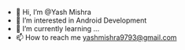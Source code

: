 - 👋 Hi, I’m @Yash Mishra
- 👀 I’m interested in Android Development
- 🌱 I’m currently learning ...
- 📫 How to reach me yashmishra9793@gmail.com


<!---
18yash/18yash is a ✨ special ✨ repository because its `README.md` (this file) appears on your GitHub profile.
You can click the Preview link to take a look at your changes.
--->
